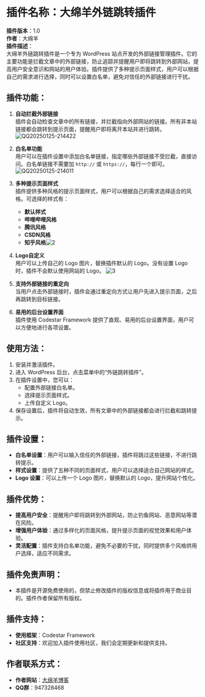 # 插件名称：大绵羊外链跳转插件

**插件版本**：1.0  
**作者**：大绵羊  
**插件描述**：  
大绵羊外链跳转插件是一个专为 WordPress 站点开发的外部链接管理插件。它的主要功能是拦截文章中的外部链接，防止追踪并提醒用户即将跳转到外部网站，提高用户安全意识和网站的用户体验。插件提供了多种提示页面样式，用户可以根据自己的需求进行选择，同时可以设置白名单，避免对信任的外部链接进行干扰。

## 插件功能：

1. **自动拦截外部链接**  
   插件会自动检查文章中的所有链接，并拦截指向外部网站的链接。所有非本站链接都会跳转到提示页面，提醒用户即将离开本站并进行跳转。
   ![QQ20250125-214422](https://github.com/user-attachments/assets/03539765-af6f-488b-8203-a7d9fdc5529d)
2. **白名单功能**  
   用户可以在插件设置中添加白名单链接，指定哪些外部链接不受拦截，直接访问。白名单链接不需要加 `http://` 或 `https://`，每行一个即可。   ![QQ20250125-214011](https://github.com/user-attachments/assets/fd911d84-bd70-4a4a-b423-3f7c6fde60eb)
3. **多种提示页面样式**  
   插件提供多种风格的提示页面样式，用户可以根据自己的需求选择适合的风格。可选择的样式有：
   - **默认样式**  
   - **哔哩哔哩风格**  
   - **腾讯风格**  
   - **CSDN风格**  
   - **知乎风格**![2](https://github.com/user-attachments/assets/cc6468f0-8144-410a-b54d-494cf260526f)

4. **Logo自定义**  
   用户可以上传自己的 Logo 图片，替换插件默认的 Logo。没有设置 Logo 时，插件不会默认使用网站的 Logo。
   ![3](https://github.com/user-attachments/assets/2e3088ef-2dff-47d9-a951-66f21adee85c)

5. **支持外部链接的重定向**  
   当用户点击外部链接时，插件会通过重定向方式让用户先进入提示页面，之后再跳转到目标链接。
6. **易用的后台设置界面**  
   插件使用 Codestar Framework 提供了直观、易用的后台设置界面，用户可以方便地进行各项设置。
## 使用方法：

1. 安装并激活插件。
2. 进入 WordPress 后台，点击菜单中的“外链跳转插件”。
3. 在插件设置中，您可以：
   - 配置外部链接白名单。
   - 选择提示页面样式。
   - 上传自定义 Logo。
4. 保存设置后，插件将自动生效，所有文章中的外部链接都会进行拦截和跳转提示。

## 插件设置：

- **白名单设置**：用户可以输入信任的外部链接，插件将跳过这些链接，不进行跳转提示。
- **样式设置**：提供了五种不同的页面样式，用户可以选择适合自己网站的样式。
- **Logo 设置**：可以上传一个 Logo 图片，替换默认的 Logo，提升网站个性化。

## 插件优势：

- **提高用户安全**：提醒用户即将跳转到外部网站，防止钓鱼网站、恶意网站等潜在风险。
- **增强用户体验**：通过多样化的页面风格，提升提示页面的视觉效果和用户体验。
- **灵活配置**：插件支持白名单功能，避免不必要的干扰，同时提供多个风格供用户选择，适应不同需求。

## 插件免责声明：

- 本插件是开源免费使用的，但禁止修改插件的版权信息或将插件用于商业目的。插件作者保留所有版权。

## 插件支持：
- **使用框架**：Codestar Framework
- **社区支持**：欢迎加入插件使用社区，我们会定期更新和提供支持。

## 作者联系方式：
- **作者网站**：[大绵羊博客](https://dmyblog.cn)
- **QQ群**：947328468
